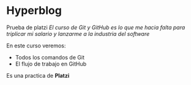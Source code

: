 # Hyperblog
Prueba de platzi
*El curso de Git y GitHub es lo que me hacia falta para triplicar mi salario y lanzarme a la industria del software*

En este curso veremos:
-  Todos los comandos de Git
- El flujo de trabajo en GitHub

Es una practica de **Platzi**